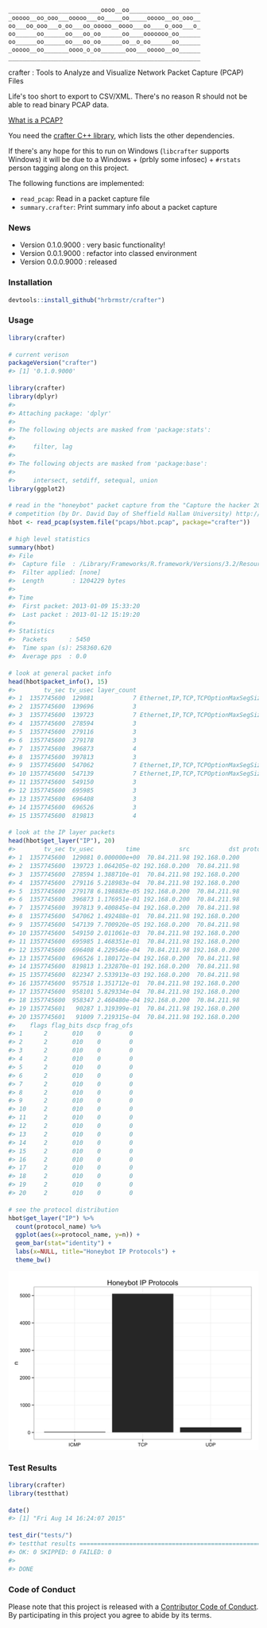 <!-- README.md is generated from README.Rmd. Please edit that file -->
    __________________________oooo__oo____________________
    _ooooo__oo_ooo___ooooo___oo_____oo_____ooooo__oo_ooo__
    oo___oo_ooo___o_oo___oo_ooooo__oooo___oo____o_ooo___o_
    oo______oo______oo___oo_oo______oo____ooooooo_oo______
    oo______oo______oo___oo_oo______oo__o_oo______oo______
    _ooooo__oo_______oooo_o_oo_______ooo___ooooo__oo______
    ______________________________________________________

crafter : Tools to Analyze and Visualize Network Packet Capture (PCAP) Files

Life's too short to export to CSV/XML. There's no reason R should not be able to read binary PCAP data.

[What is a PCAP?](https://en.wikipedia.org/wiki/Pcap)

You need the [crafter C++ library](https://github.com/pellegre/libcrafter), which lists the other dependencies.

If there's any hope for this to run on Windows (`libcrafter` supports Windows) it will be due to a Windows + (prbly some infosec) + `#rstats` person tagging along on this project.

The following functions are implemented:

-   `read_pcap`: Read in a packet capture file
-   `summary.crafter`: Print summary info about a packet capture

### News

-   Version 0.1.0.9000 : very basic functionality!
-   Version 0.0.1.9000 : refactor into classed environment
-   Version 0.0.0.9000 : released

### Installation

``` r
devtools::install_github("hrbrmstr/crafter")
```

### Usage

``` r
library(crafter)

# current verison
packageVersion("crafter")
#> [1] '0.1.0.9000'

library(crafter)
library(dplyr)
#> 
#> Attaching package: 'dplyr'
#> 
#> The following objects are masked from 'package:stats':
#> 
#>     filter, lag
#> 
#> The following objects are masked from 'package:base':
#> 
#>     intersect, setdiff, setequal, union
library(ggplot2)

# read in the "honeybot" packet capture from the "Capture the hacker 2013"
# competition (by Dr. David Day of Sheffield Hallam University) http://www.snaketrap.co.uk/
hbot <- read_pcap(system.file("pcaps/hbot.pcap", package="crafter"))

# high level statistics
summary(hbot)
#> File
#>  Capture file  : /Library/Frameworks/R.framework/Versions/3.2/Resources/library/crafter/pcaps/hbot.pcap
#>  Filter applied: [none]
#>  Length        : 1204229 bytes
#> 
#> Time
#>  First packet: 2013-01-09 15:33:20
#>  Last packet : 2013-01-12 15:19:20
#> 
#> Statistics
#>  Packets      : 5450
#>  Time span (s): 258360.620
#>  Average pps  : 0.0

# look at general packet info
head(hbot$packet_info(), 15)
#>        tv_sec tv_usec layer_count                                                               protocols packet_size
#> 1  1357745600  129081           7 Ethernet,IP,TCP,TCPOptionMaxSegSize,TCPOptionPad,TCPOptionSACKPermitted          62
#> 2  1357745600  139696           3                                                   ARP,Ethernet,RawLayer          60
#> 3  1357745600  139723           7 Ethernet,IP,TCP,TCPOptionMaxSegSize,TCPOptionPad,TCPOptionSACKPermitted          62
#> 4  1357745600  278594           3                                                         Ethernet,IP,TCP          54
#> 5  1357745600  279116           3                                                         Ethernet,IP,TCP          54
#> 6  1357745600  279178           3                                                         Ethernet,IP,TCP          54
#> 7  1357745600  396873           4                                                Ethernet,IP,RawLayer,TCP          95
#> 8  1357745600  397813           3                                                         Ethernet,IP,TCP          54
#> 9  1357745600  547062           7 Ethernet,IP,TCP,TCPOptionMaxSegSize,TCPOptionPad,TCPOptionSACKPermitted          62
#> 10 1357745600  547139           7 Ethernet,IP,TCP,TCPOptionMaxSegSize,TCPOptionPad,TCPOptionSACKPermitted          62
#> 11 1357745600  549150           3                                                         Ethernet,IP,TCP          54
#> 12 1357745600  695985           3                                                         Ethernet,IP,TCP          54
#> 13 1357745600  696408           3                                                         Ethernet,IP,TCP          54
#> 14 1357745600  696526           3                                                         Ethernet,IP,TCP          54
#> 15 1357745600  819813           4                                                Ethernet,IP,RawLayer,TCP          79

# look at the IP layer packets
head(hbot$get_layer("IP"), 20)
#>        tv_sec tv_usec         time           src           dst protocol protocol_name size header_len total_len ttl
#> 1  1357745600  129081 0.000000e+00  70.84.211.98 192.168.0.200        6           TCP   62          5        48 115
#> 2  1357745600  139723 1.064205e-02 192.168.0.200  70.84.211.98        6           TCP   62          5        48 128
#> 3  1357745600  278594 1.388710e-01  70.84.211.98 192.168.0.200        6           TCP   54          5        40 115
#> 4  1357745600  279116 5.218983e-04  70.84.211.98 192.168.0.200        6           TCP   54          5        40 115
#> 5  1357745600  279178 6.198883e-05 192.168.0.200  70.84.211.98        6           TCP   54          5        40 128
#> 6  1357745600  396873 1.176951e-01 192.168.0.200  70.84.211.98        6           TCP   95          5        81 128
#> 7  1357745600  397813 9.400845e-04 192.168.0.200  70.84.211.98        6           TCP   54          5        40 128
#> 8  1357745600  547062 1.492488e-01  70.84.211.98 192.168.0.200        6           TCP   62          5        48 115
#> 9  1357745600  547139 7.700920e-05 192.168.0.200  70.84.211.98        6           TCP   62          5        48 128
#> 10 1357745600  549150 2.011061e-03  70.84.211.98 192.168.0.200        6           TCP   54          5        40 115
#> 11 1357745600  695985 1.468351e-01  70.84.211.98 192.168.0.200        6           TCP   54          5        40 115
#> 12 1357745600  696408 4.229546e-04  70.84.211.98 192.168.0.200        6           TCP   54          5        40 115
#> 13 1357745600  696526 1.180172e-04 192.168.0.200  70.84.211.98        6           TCP   54          5        40 128
#> 14 1357745600  819813 1.232870e-01 192.168.0.200  70.84.211.98        6           TCP   79          5        65 128
#> 15 1357745600  822347 2.533913e-03 192.168.0.200  70.84.211.98        6           TCP   54          5        40 128
#> 16 1357745600  957518 1.351712e-01  70.84.211.98 192.168.0.200        6           TCP   54          5        40 115
#> 17 1357745600  958101 5.829334e-04  70.84.211.98 192.168.0.200        6           TCP   62          5        48 115
#> 18 1357745600  958347 2.460480e-04 192.168.0.200  70.84.211.98        6           TCP   62          5        48 128
#> 19 1357745601   90287 1.319399e-01  70.84.211.98 192.168.0.200        6           TCP   54          5        40 115
#> 20 1357745601   91009 7.219315e-04  70.84.211.98 192.168.0.200        6           TCP  190          5       176 115
#>    flags flag_bits dscp frag_ofs
#> 1      2       010    0        0
#> 2      2       010    0        0
#> 3      2       010    0        0
#> 4      2       010    0        0
#> 5      2       010    0        0
#> 6      2       010    0        0
#> 7      2       010    0        0
#> 8      2       010    0        0
#> 9      2       010    0        0
#> 10     2       010    0        0
#> 11     2       010    0        0
#> 12     2       010    0        0
#> 13     2       010    0        0
#> 14     2       010    0        0
#> 15     2       010    0        0
#> 16     2       010    0        0
#> 17     2       010    0        0
#> 18     2       010    0        0
#> 19     2       010    0        0
#> 20     2       010    0        0

# see the protocol distribution
hbot$get_layer("IP") %>% 
  count(protocol_name) %>% 
  ggplot(aes(x=protocol_name, y=n)) + 
  geom_bar(stat="identity") + 
  labs(x=NULL, title="Honeybot IP Protocols") + 
  theme_bw()
```

<img src="README-unnamed-chunk-4-1.png" title="" alt="" width="672" />

### Test Results

``` r
library(crafter)
library(testthat)

date()
#> [1] "Fri Aug 14 16:24:07 2015"

test_dir("tests/")
#> testthat results ========================================================================================================
#> OK: 0 SKIPPED: 0 FAILED: 0
#> 
#> DONE
```

### Code of Conduct

Please note that this project is released with a [Contributor Code of Conduct](CONDUCT.md). By participating in this project you agree to abide by its terms.
